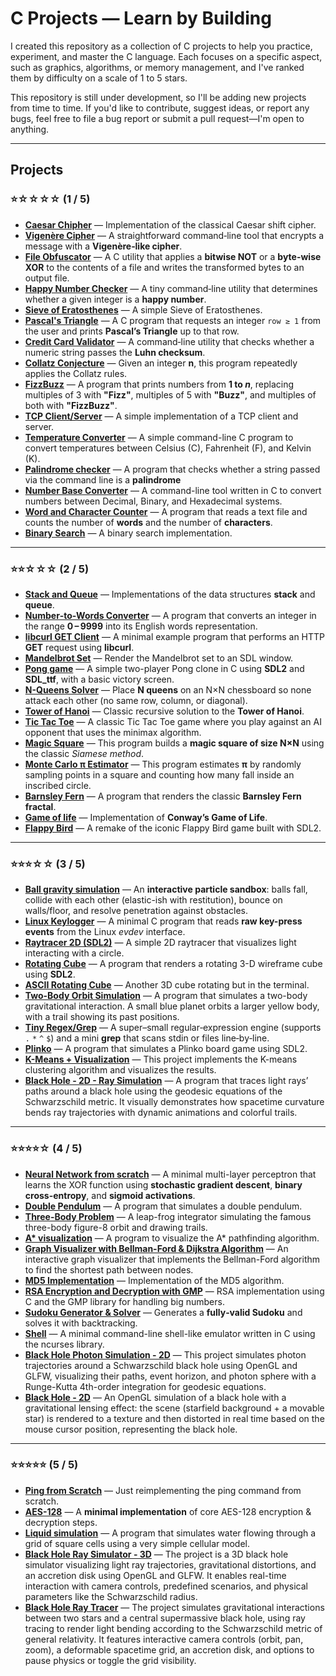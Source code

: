 # C Projects — Learn by Building

I created this repository as a collection of C projects to help you practice, experiment, and master the C language. Each focuses on a specific aspect, such as graphics, algorithms, or memory management, and I've ranked them by difficulty on a scale of 1 to 5 stars.

This repository is still under development, so I'll be adding new projects from time to time. If you'd like to contribute, suggest ideas, or report any bugs, feel free to file a bug report or submit a pull request—I'm open to anything.

---

## Projects

### ⭐☆☆☆☆ (1 / 5)

- **[Caesar Chipher](./project/caesar%20chiper/)** — Implementation of the classical Caesar shift cipher.
- **[Vigenère Cipher](./project/vigenere/)** — A straightforward command‑line tool that encrypts a message with a **Vigenère‑like cipher**.
- **[File Obfuscator](./project/file_obfuscator/)** — A C utility that applies a **bitwise NOT** or a **byte-wise XOR** to the contents of a file and writes the transformed bytes to an output file.  
- **[Happy Number Checker](./project/happy_numbers/)** — A tiny command‑line utility that determines whether a given integer is a **happy number**.
- **[Sieve of Eratosthenes](./project/sieve_of_eratosthenes/)** — A simple Sieve of Eratosthenes.
- **[Pascal's Triangle](./project/pascal_triangle/)** — A C program that requests an integer `row ≥ 1` from the user and prints **Pascal’s Triangle** up to that row.
- **[Credit Card Validator](./project/credit_card_validator/)** — A command‑line utility that checks whether a numeric string passes the **Luhn checksum**.
- **[Collatz Conjecture](./project/collatz_conjecture/)** — Given an integer **n**, this program repeatedly applies the Collatz rules.
- **[FizzBuzz](./project/fizzbuzz/)** — A program that prints numbers from **1 to *n***, replacing multiples of 3 with **"Fizz"**, multiples of 5 with **"Buzz"**, and multiples of both with **"FizzBuzz"**.
- **[TCP Client/Server](./project/tcp_client_server/)** — A simple implementation of a TCP client and server.
- **[Temperature Converter](./project/temperature_converter/)** — A simple command-line C program to convert temperatures between Celsius (C), Fahrenheit (F), and Kelvin (K).
- **[Palindrome checker](./project/palindrome_checker/)** — A program that checks whether a string passed via the command line is a **palindrome**
- **[Number Base Converter](./project/base_converter/)** — A command-line tool written in C to convert numbers between Decimal, Binary, and Hexadecimal systems.
- **[Word and Character Counter](./project/word_counter/)** — A program that reads a text file and counts the number of **words** and the number of **characters**.
- **[Binary Search](./project/binary_search/)** — A binary search implementation.

---

### ⭐⭐☆☆☆ (2 / 5)

- **[Stack and Queue](./project/queue_stack/)** — Implementations of the data structures **stack** and **queue**.
- **[Number‑to‑Words Converter](./project/number_names/)** — A program that converts an integer in the range **0 – 9999** into its English words representation.
- **[libcurl GET Client](./project/curl/)** — A minimal example program that performs an HTTP **GET** request using **libcurl**.  
- **[Mandelbrot Set](./project/mandelbrot_set/)** — Render the Mandelbrot set to an SDL window.  
- **[Pong game](./project/pong_game/)** — A simple two-player Pong clone in C using **SDL2** and **SDL\_ttf**, with a basic victory screen.  
- **[N-Queens Solver](./project/8_queens/)** — Place **N queens** on an N×N chessboard so none attack each other (no same row, column, or diagonal).
- **[Tower of Hanoi](./project/hanoi/)** — Classic recursive solution to the **Tower of Hanoi**.
- **[Tic Tac Toe](./project/tictactoe/)** — A classic Tic Tac Toe game where you play against an AI opponent that uses the minimax algorithm.
- **[Magic Square](./project/magic_square/)** — This program builds a **magic square of size N×N** using the classic *Siamese method*.
- **[Monte Carlo π Estimator](./project/pi_estimation/)** — This program estimates **π** by randomly sampling points in a square and counting how many fall inside an inscribed circle.
- **[Barnsley Fern](./project/barnsley_fern/)** — A program that renders the classic **Barnsley Fern fractal**.
- **[Game of life](./project/game_of_life/)** — Implementation of **Conway’s Game of Life**.
- **[Flappy Bird](./project/flappy_bird/)** — A remake of the iconic Flappy Bird game built with SDL2.

---

### ⭐⭐⭐☆☆ (3 / 5)

- **[Ball gravity simulation](./project/ball_gravity_simulation/)** — An **interactive particle sandbox**: balls fall, collide with each other (elastic-ish with restitution), bounce on walls/floor, and resolve penetration against obstacles.
- **[Linux Keylogger](./project/linux_keylogger/)** — A minimal C program that reads **raw key-press events** from the Linux *evdev* interface.
- **[Raytracer 2D (SDL2)](./project/raytracing/)** — A simple 2D raytracer that visualizes light interacting with a circle.
- **[Rotating Cube](./project/cube/)** — A program that renders a rotating 3-D wireframe cube using **SDL2**.
- **[ASCII Rotating Cube](./project/terminal_cube/)** — Another 3D cube rotating but in the terminal.  
- **[Two-Body Orbit Simulation](./project/orbiting_planets/)** — A program that simulates a two-body gravitational interaction. A small blue planet orbits a larger yellow body, with a trail showing its past positions.
- **[Tiny Regex/Grep](./project/regex/)** — A super–small regular‑expression engine (supports `.` `*` `^` `$`) and a mini **grep** that scans stdin or files line‑by‑line.
- **[Plinko](./project/plinko/)** — A program that simulates a Plinko board game using SDL2.
- **[K-Means + Visualization](./project/kmeans/)** — This project implements the K-means clustering algorithm and visualizes the results.
- **[Black Hole - 2D - Ray Simulation](./project/black_hole_ray_interaction_2D/)** — A program that traces light rays’ paths around a black hole using the geodesic equations of the Schwarzschild metric. It visually demonstrates how spacetime curvature bends ray trajectories with dynamic animations and colorful trails.

---

### ⭐⭐⭐⭐☆ (4 / 5)

- **[Neural Network from scratch](./project/neural_network/)** — A minimal multi-layer perceptron that learns the XOR function using **stochastic gradient descent**, **binary cross-entropy**, and **sigmoid activations**.
- **[Double Pendulum](./project/double_pendulum/)** — A program that simulates a double pendulum.
- **[Three-Body Problem](./project/3_body_problem/)** — A leap-frog integrator simulating the famous three-body figure-8 orbit and drawing trails.
- **[A* visualization](./project/a_star_visualization/)** — A program to visualize the A* pathfinding algorithm.
- **[Graph Visualizer with Bellman-Ford & Dijkstra Algorithm](./project/graph_visualizer/)** — An interactive graph visualizer that implements the Bellman-Ford algorithm to find the shortest path between nodes.
- **[MD5 Implementation](./project/md5/)** — Implementation of the MD5 algorithm.  
- **[RSA Encryption and Decryption with GMP](./project/rsa/)** — RSA implementation using C and the GMP library for handling big numbers.  
- **[Sudoku Generator & Solver](./project/sudoku/)** — Generates a **fully‑valid Sudoku** and solves it with backtracking.
- **[Shell](./project/shell/)** — A minimal command-line shell-like emulator written in C using the ncurses library.
- **[Black Hole Photon Simulation - 2D](./project/black_hole_ray_interaction_2D/)** — This project simulates photon trajectories around a Schwarzschild black hole using OpenGL and GLFW, visualizing their paths, event horizon, and photon sphere with a Runge-Kutta 4th-order integration for geodesic equations.
- **[Black Hole - 2D](./project/black_hole_light_interaction_2D/)** — An OpenGL simulation of a black hole with a gravitational lensing effect: the scene (starfield background + a movable star) is rendered to a texture and then distorted in real time based on the mouse cursor position, representing the black hole.

---

### ⭐⭐⭐⭐⭐ (5 / 5)

- **[Ping from Scratch](./project/ping_from_scratch/)** — Just reimplementing the ping command from scratch.
- **[AES-128](./project/aes/)** — A **minimal implementation** of core AES-128 encryption & decryption steps.
- **[Liquid simulation](./project/liquid%20simulation/)** — A program that simulates water flowing through a grid of square cells using a very simple cellular model.
- **[Black Hole Ray Simulator - 3D](./project/black_hole_ray_interaction_3D/)** — The project is a 3D black hole simulator visualizing light ray trajectories, gravitational distortions, and an accretion disk using OpenGL and GLFW. It enables real-time interaction with camera controls, predefined scenarios, and physical parameters like the Schwarzschild radius.
- **[Black Hole Ray Tracer](./project/black_hole_light_interaction_3D/)** — The project simulates gravitational interactions between two stars and a central supermassive black hole, using ray tracing to render light bending according to the Schwarzschild metric of general relativity. It features interactive camera controls (orbit, pan, zoom), a deformable spacetime grid, an accretion disk, and options to pause physics or toggle the grid visibility.